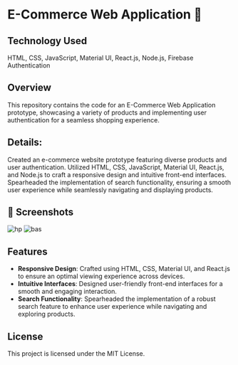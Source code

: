 # E-Commerce Web Application 🛒

## Technology Used
HTML, CSS, JavaScript, Material UI, React.js, Node.js, Firebase Authentication

## Overview
This repository contains the code for an E-Commerce Web Application prototype, showcasing a variety of products and implementing user authentication for a seamless shopping experience.
## Details: 
Created an e-commerce website prototype featuring diverse products and user authentication. Utilized HTML, CSS, JavaScript, Material UI, React.js, and Node.js to craft a responsive design and intuitive front-end interfaces. Spearheaded the implementation of search functionality, ensuring a smooth user experience while seamlessly navigating and displaying products.

## 📸 Screenshots

![hp](https://github.com/frenz659/amazon_clone/assets/80036366/1e55b838-58ef-4de0-b5de-030328389495)
![bas](https://github.com/frenz659/amazon_clone/assets/80036366/fdf0b4aa-9b52-4c42-a6e3-94232ebe5e20)

## Features
- **Responsive Design**: Crafted using HTML, CSS, Material UI, and React.js to ensure an optimal viewing experience across devices.
- **Intuitive Interfaces**: Designed user-friendly front-end interfaces for a smooth and engaging interaction.
- **Search Functionality**: Spearheaded the implementation of a robust search feature to enhance user experience while navigating and exploring products.

## License
This project is licensed under the MIT License.

   
